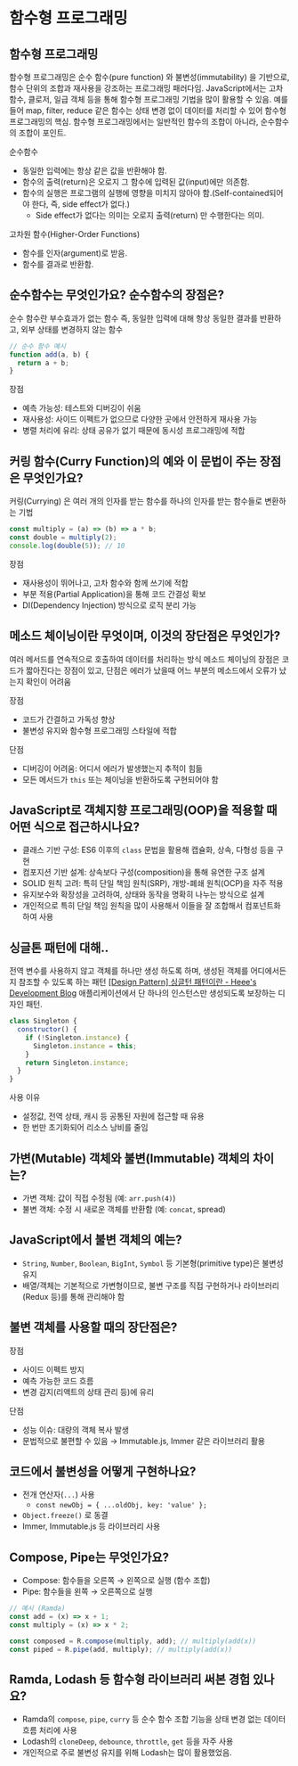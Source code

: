 # 함수형 프로그래밍

## 함수형 프로그래밍

함수형 프로그래밍은 순수 함수(pure function) 와 불변성(immutability) 을 기반으로, 함수 단위의 조합과 재사용을 강조하는 프로그래밍 패러다임.
JavaScript에서는 고차 함수, 클로저, 일급 객체 등을 통해 함수형 프로그래밍 기법을 많이 활용할 수 있음. 예를 들어 map, filter, reduce 같은 함수는 상태 변경 없이 데이터를 처리할 수 있어 함수형 프로그래밍의 핵심.
함수형 프로그래밍에서는 일반적인 함수의 조합이 아니라, 순수함수의 조합이 포인트.

순수함수

- 동일한 입력에는 항상 같은 값을 반환해야 함.
- 함수의 출력(return)은 오로지 그 함수에 입력된 값(input)에만 의존함.
- 함수의 실행은 프로그램의 실행에 영향을 미치지 않아야 함.(Self-contained되어야 한다, 즉, side effect가 없다.)
  - Side effect가 없다는 의미는 오로지 출력(return) 만 수행한다는 의미.

고차원 함수(Higher-Order Functions)

- 함수를 인자(argument)로 받음.
- 함수를 결과로 반환함.

## 순수함수는 무엇인가요? 순수함수의 장점은?

순수 함수란 부수효과가 없는 함수 즉, 동일한 입력에 대해 항상 동일한 결과를 반환하고, 외부 상태를 변경하지 않는 함수

```jsx
// 순수 함수 예시
function add(a, b) {
  return a + b;
}
```

장점

- 예측 가능성: 테스트와 디버깅이 쉬움
- 재사용성: 사이드 이펙트가 없으므로 다양한 곳에서 안전하게 재사용 가능
- 병렬 처리에 유리: 상태 공유가 없기 때문에 동시성 프로그래밍에 적합

## 커링 함수(Curry Function)의 예와 이 문법이 주는 장점은 무엇인가요?

커링(Currying) 은 여러 개의 인자를 받는 함수를 하나의 인자를 받는 함수들로 변환하는 기법

```jsx
const multiply = (a) => (b) => a * b;
const double = multiply(2);
console.log(double(5)); // 10
```

장점

- 재사용성이 뛰어나고, 고차 함수와 함께 쓰기에 적합
- 부분 적용(Partial Application)을 통해 코드 간결성 확보
- DI(Dependency Injection) 방식으로 로직 분리 가능

## 메소드 체이닝이란 무엇이며, 이것의 장단점은 무엇인가?

여러 메서드를 연속적으로 호출하여 데이터를 처리하는 방식
메소드 체이닝의 장점은 코드가 짧아진다는 장점이 있고, 단점은 에러가 났을때 어느 부분의 메소드에서 오류가 났는지 확인이 어려움

장점

- 코드가 간결하고 가독성 향상
- 불변성 유지와 함수형 프로그래밍 스타일에 적합

단점

- 디버깅이 어려움: 어디서 에러가 발생했는지 추적이 힘듦
- 모든 메서드가 `this` 또는 체이닝을 반환하도록 구현되어야 함

## JavaScript로 객체지향 프로그래밍(OOP)을 적용할 때 어떤 식으로 접근하시나요?

- 클래스 기반 구성: ES6 이후의 `class` 문법을 활용해 캡슐화, 상속, 다형성 등을 구현
- 컴포지션 기반 설계: 상속보다 구성(composition)을 통해 유연한 구조 설계
- SOLID 원칙 고려: 특히 단일 책임 원칙(SRP), 개방-폐쇄 원칙(OCP)을 자주 적용
- 유지보수와 확장성을 고려하여, 상태와 동작을 명확히 나누는 방식으로 설계
- 개인적으로 특히 단일 책임 원칙을 많이 사용해서 이들을 잘 조합해서 컴포넌트화 하여 사용

## 싱글톤 패턴에 대해..

전역 변수를 사용하지 않고 객체를 하나만 생성 하도록 하며, 생성된 객체를 어디에서든지 참조할 수 있도록 하는 패턴
[[Design Pattern] 싱글턴 패턴이란 - Heee's Development Blog](https://gmlwjd9405.github.io/2018/07/06/singleton-pattern.html)
애플리케이션에서 단 하나의 인스턴스만 생성되도록 보장하는 디자인 패턴.

```jsx
class Singleton {
  constructor() {
    if (!Singleton.instance) {
      Singleton.instance = this;
    }
    return Singleton.instance;
  }
}
```

사용 이유

- 설정값, 전역 상태, 캐시 등 공통된 자원에 접근할 때 유용
- 한 번만 초기화되어 리소스 낭비를 줄임

## 가변(Mutable) 객체와 불변(Immutable) 객체의 차이는?

- 가변 객체: 값이 직접 수정됨 (예: `arr.push(4)`)
- 불변 객체: 수정 시 새로운 객체를 반환함 (예: `concat`, spread)

## JavaScript에서 불변 객체의 예는?

- `String`, `Number`, `Boolean`, `BigInt`, `Symbol` 등 기본형(primitive type)은 불변성 유지
- 배열/객체는 기본적으로 가변형이므로, 불변 구조를 직접 구현하거나 라이브러리(Redux 등)를 통해 관리해야 함

## 불변 객체를 사용할 때의 장단점은?

장점

- 사이드 이펙트 방지
- 예측 가능한 코드 흐름
- 변경 감지(리액트의 상태 관리 등)에 유리

단점

- 성능 이슈: 대량의 객체 복사 발생
- 문법적으로 불편할 수 있음 → Immutable.js, Immer 같은 라이브러리 활용

## 코드에서 불변성을 어떻게 구현하나요?

- 전개 연산자(`...`) 사용
  - `const newObj = { ...oldObj, key: 'value' };`
- `Object.freeze()` 로 동결
- Immer, Immutable.js 등 라이브러리 사용

## Compose, Pipe는 무엇인가요?

- Compose: 함수들을 오른쪽 → 왼쪽으로 실행 (함수 조합)
- Pipe: 함수들을 왼쪽 → 오른쪽으로 실행

```jsx
// 예시 (Ramda)
const add = (x) => x + 1;
const multiply = (x) => x * 2;

const composed = R.compose(multiply, add); // multiply(add(x))
const piped = R.pipe(add, multiply); // multiply(add(x))
```

## Ramda, Lodash 등 함수형 라이브러리 써본 경험 있나요?

- Ramda의 `compose`, `pipe`, `curry` 등 순수 함수 조합 기능을 상태 변경 없는 데이터 흐름 처리에 사용
- Lodash의 `cloneDeep`, `debounce`, `throttle`, `get` 등을 자주 사용
- 개인적으로 주로 불변성 유지를 위해 Lodash는 많이 활용했었음.
